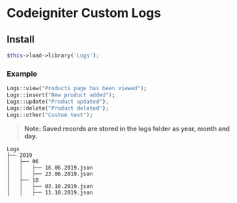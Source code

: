 # Codeigniter Custom Logs

## Install
```php
$this->load->library('Logs');
```

### Example
```php
Logs::view("Products page has been viewed");
Logs::insert("New product added");
Logs::update("Product updated");
Logs::delete("Product deleted");
Logs::other("Custom text");
```

> **Note: Saved records are stored in the logs folder as year, month and day.**
<pre><code>Logs
├── 2019
│   ├── 06
│   │   ├── 16.06.2019.json
│   │   ├── 23.06.2019.json
│   ├── 10
│   │   ├── 03.10.2019.json
│   │   ├── 11.10.2019.json
</code></pre>
